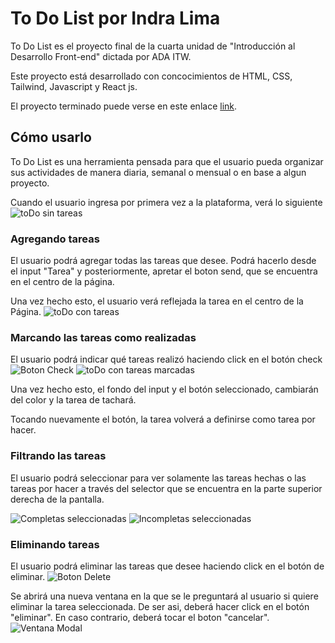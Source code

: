 # To Do List por Indra Lima

To Do List es el proyecto final de la cuarta unidad de "Introducción al Desarrollo Front-end" dictada por ADA ITW.

Este proyecto está desarrollado con concocimientos de HTML, CSS, Tailwind, Javascript y React js.

El proyecto terminado puede verse en este enlace [link](https://todo-list-nine-eta-35.vercel.app/).

## Cómo usarlo

To Do List es una herramienta pensada para que el usuario pueda organizar sus actividades de manera diaria, semanal o mensual o en base a algun proyecto. 

Cuando el usuario ingresa por primera vez a la plataforma, verá lo siguiente
![toDo sin tareas](https://github.com/Indra-2507/todo-list/assets/121632953/eef9a5d9-7dc5-43df-9042-70150a88ccec)



### Agregando tareas

El usuario podrá agregar todas las tareas que desee. Podrá hacerlo desde el input "Tarea" y posteriormente, apretar el boton send, que se encuentra en el centro de la página.

Una vez hecho esto, el usuario verá reflejada la tarea en el centro de la Página.
![toDo con tareas](https://github.com/Indra-2507/todo-list/assets/121632953/d93e8347-4471-4584-b536-69d220bfcb6b)

### Marcando las tareas como realizadas

El usuario podrá indicar qué tareas realizó haciendo click en el botón check ![Boton Check](https://github.com/Indra-2507/todo-list/assets/121632953/cc770caa-5f50-4aa4-9ccf-a85105ceed59)
![toDo con tareas marcadas](https://github.com/Indra-2507/todo-list/assets/121632953/ecaea22b-ba4e-4cf7-ac62-174f2f9bd240)

Una vez hecho esto, el fondo del input y el botón seleccionado, cambiarán del color y la tarea de tachará.

Tocando nuevamente el botón, la tarea volverá a definirse como tarea por hacer.

### Filtrando las tareas

El usuario podrá seleccionar para ver solamente las tareas hechas o las tareas por hacer a través del selector que se encuentra en la parte superior derecha de la pantalla.

![Completas seleccionadas](https://github.com/Indra-2507/todo-list/assets/121632953/eaaf132b-b79e-4dc6-a945-4d1e40bca5b2)
![Incompletas seleccionadas](https://github.com/Indra-2507/todo-list/assets/121632953/e5a479c0-fe02-4ecd-92a7-71043ec07441)

### Eliminando tareas

El usuario podrá eliminar las tareas que desee haciendo click en el botón de eliminar. ![Boton Delete](https://github.com/Indra-2507/todo-list/assets/121632953/0c06a203-ec45-408d-9f4f-701bfd90635d)

Se abrirá una nueva ventana en la que se le preguntará al usuario si quiere eliminar la tarea seleccionada. De ser asi, deberá hacer click en el botón "eliminar". En caso contrario, deberá tocar el boton "cancelar".
![Ventana Modal](https://github.com/Indra-2507/todo-list/assets/121632953/c6a4b50c-3ecb-4f15-af0a-9342bf1c367c)


